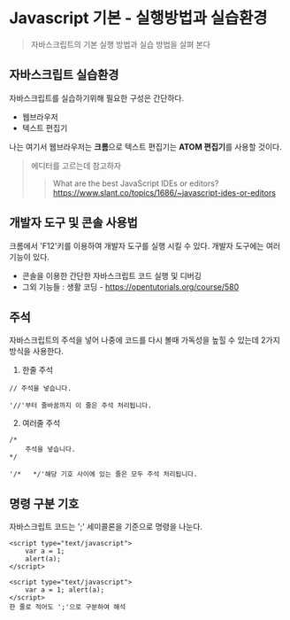 # Javascript 기본 - 실행방법과 실습환경
>자바스크립트의 기본 실행 방법과 실습 방법을 살펴 본다

## 자바스크립트 실습환경
자바스크립트를 실습하기위해 필요한 구성은 간단하다.
- 웹브라우저
- 텍스트 편집기

나는 여기서 웹브라우저는 **크롬**으로 텍스트 편집기는 **ATOM 편집기**를 사용할 것이다.
> 에디터를 고르는데 참고하자  
>> What are the best JavaScript IDEs or editors? <https://www.slant.co/topics/1686/~javascript-ides-or-editors>

## 개발자 도구 및 콘솔 사용법
크롬에서 'F12'키를 이용하여 개발자 도구를 실행 시킬 수 있다. 개발자 도구에는 여러 기능이 있다.
- 콘솔을 이용한 간단한 자바스크립트 코드 실행 및 디버깅
- 그외 기능들 : 생활 코딩 - <https://opentutorials.org/course/580>

## 주석
자바스크립트의 주석을 넣어 나중에 코드를 다시 볼때 가독성을 높힐 수 있는데 2가지 방식을 사용한다.
1. 한줄 주석
```
// 주석을 넣습니다.

'//'부터 줄바꿈까지 이 줄은 주석 처리됩니다.
```
2. 여러줄 주석
```
/*
    주석을 넣습니다.
*/

'/*   */'해당 기호 사이에 있는 줄은 모두 주석 처리됩니다.
```

## 명령 구분 기호
자바스크립트 코드는 ';' 세미콜론을 기준으로 명령을 나눈다.
```
<script type="text/javascript">
    var a = 1;
    alert(a);
</script>

<script type="text/javascript">
    var a = 1; alert(a);
</script>
한 줄로 적어도 ';'으로 구분하여 해석
```
